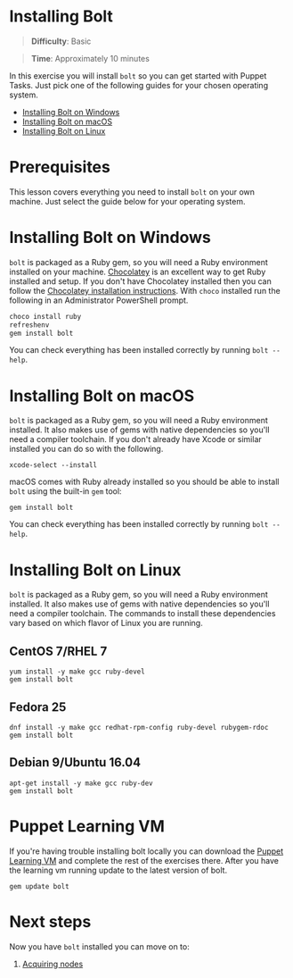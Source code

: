 # Installing Bolt

> **Difficulty**: Basic

> **Time**: Approximately 10 minutes

In this exercise you will install `bolt` so you can get started with Puppet Tasks. Just pick one of the following guides for your chosen operating system.

- [Installing Bolt on Windows](#installing-bolt-on-windows)
- [Installing Bolt on macOS](#installing-bolt-on-macos)
- [Installing Bolt on Linux](#installing-bolt-on-linux)

# Prerequisites

This lesson covers everything you need to install `bolt` on your own machine. Just select the guide below for your operating system.

# Installing Bolt on Windows

`bolt` is packaged as a Ruby gem, so you will need a Ruby environment installed on your machine. [Chocolatey](https://chocolatey.org/) is an excellent way to get Ruby installed and setup. If you don't have Chocolatey installed then you can follow the [Chocolatey installation instructions](https://chocolatey.org/install). With `choco` installed run the following in an Administrator PowerShell prompt.

```powershell
choco install ruby
refreshenv
gem install bolt
```

You can check everything has been installed correctly by running `bolt --help`.

# Installing Bolt on macOS

`bolt` is packaged as a Ruby gem, so you will need a Ruby environment installed. It also makes use of gems with native dependencies so you'll need a compiler toolchain. If you don't already have Xcode or similar installed you can do so with the following.

```
xcode-select --install
```

macOS comes with Ruby already installed so you should be able to install `bolt` using the built-in `gem` tool:

```
gem install bolt
```

You can check everything has been installed correctly by running `bolt --help`.


# Installing Bolt on Linux

`bolt` is packaged as a Ruby gem, so you will need a Ruby environment installed. It also makes use of gems with native dependencies so you'll need a compiler toolchain. The commands to install these dependencies vary based on which flavor of Linux you are running.

## CentOS 7/RHEL 7

```
yum install -y make gcc ruby-devel
gem install bolt
```

## Fedora 25

```
dnf install -y make gcc redhat-rpm-config ruby-devel rubygem-rdoc
gem install bolt
```

## Debian 9/Ubuntu 16.04

```
apt-get install -y make gcc ruby-dev
gem install bolt
```

# Puppet Learning VM

If you're having trouble installing bolt locally you can download the [Puppet Learning VM](https://puppet.com/download-learning-vm) and complete the rest of the exercises there. After you have the learning vm running update to the latest version of bolt.

```
gem update bolt
```

# Next steps

Now you have `bolt` installed you can move on to:

1. [Acquiring nodes](../2-acquiring-nodes)
